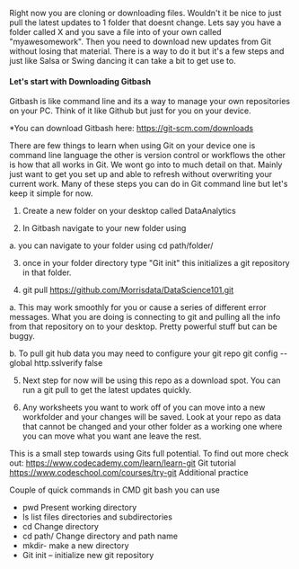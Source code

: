 Right now you are cloning or downloading files. Wouldn't it be nice to just pull the latest updates to 1 folder that doesnt change. 
Lets say you have a folder called X and you save a file into of your own called "myawesomework". Then you need to download new updates
from Git without losing that material. There is a way to do it but it's a few steps and just like Salsa or Swing dancing it can take a bit
to get use to. 

#### Let's start with Downloading Gitbash
Gitbash is like command line and its a way to manage your own repositories on your PC. Think of it like Github but just for you on your device.

*You can download Gitbash here:
https://git-scm.com/downloads

There are few things to learn when using Git on your device one is command line language the other is version control or workflows the other is 
how that all works in Git. 
We wont go into to much detail on that. Mainly just want to get you set up and able to refresh without overwriting your current work. 
Many of these steps you can do in Git command line but let's keep it simple for now. 

1. Create a new folder on your desktop called DataAnalytics

2. In Gitbash navigate to your new folder using 

  a. you can navigate to your folder using cd path/folder/ 

3. once in your folder directory type "Git init" this initializes a git repository in that folder.

4. git pull https://github.com/Morrisdata/DataScience101.git

  a. This may work smoothly for you or cause a series of different error messages. What you are doing is connecting to git and pulling      all the info from that repository on to your desktop. Pretty powerful stuff but can be buggy. 

b. To pull git hub data you may need to configure your git repo
     git config --global http.sslverify false

5. Next step for now will be using this repo as a download spot. You can run a git pull to get the latest updates quickly.

6. Any worksheets you want to work off of you can move into a new workfolder and your changes will be saved. Look at your repo as data that cannot be changed and your other folder as a working one where you can move what you want ane leave the rest. 

This is a small step towards using Gits full potential. To find out more check out:
https://www.codecademy.com/learn/learn-git Git tutorial
https://www.codeschool.com/courses/try-git Additional practice

  
Couple of quick commands in CMD git bash you can use
* pwd  Present working directory
* ls      list files directories and subdirectories
* cd     Change directory
* cd path/  Change directory and path name
* mkdir- make a new directory
* Git init – initialize new git repository




